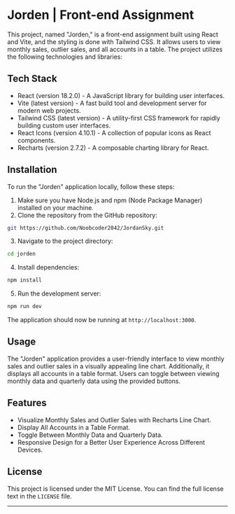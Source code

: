 # Jorden | Front-end Assignment

This project, named "Jorden," is a front-end assignment built using React and Vite, and the styling is done with Tailwind CSS. It allows users to view monthly sales, outlier sales, and all accounts in a table. The project utilizes the following technologies and libraries:

## Tech Stack

- React (version 18.2.0) - A JavaScript library for building user interfaces.
- Vite (latest version) - A fast build tool and development server for modern web projects.
- Tailwind CSS (latest version) - A utility-first CSS framework for rapidly building custom user interfaces.
- React Icons (version 4.10.1) - A collection of popular icons as React components.
- Recharts (version 2.7.2) - A composable charting library for React.

## Installation

To run the "Jorden" application locally, follow these steps:

1. Make sure you have Node.js and npm (Node Package Manager) installed on your machine.
2. Clone the repository from the GitHub repository:

```bash
git https://github.com/Noobcoder2042/JordanSky.git
```

3. Navigate to the project directory:

```bash
cd jorden
```

4. Install dependencies:

```bash
npm install
```

5. Run the development server:

```bash
npm run dev
```

The application should now be running at `http://localhost:3000`.

## Usage

The "Jorden" application provides a user-friendly interface to view monthly sales and outlier sales in a visually appealing line chart. Additionally, it displays all accounts in a table format. Users can toggle between viewing monthly data and quarterly data using the provided buttons.

## Features

- Visualize Monthly Sales and Outlier Sales with Recharts Line Chart.
- Display All Accounts in a Table Format.
- Toggle Between Monthly Data and Quarterly Data.
- Responsive Design for a Better User Experience Across Different Devices.


## License

This project is licensed under the MIT License. You can find the full license text in the `LICENSE` file.

---

